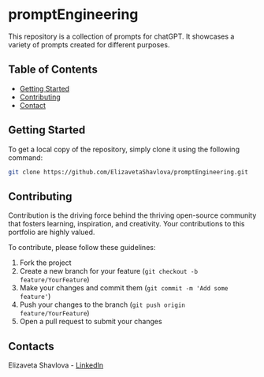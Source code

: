 # promptEngineering

This repository is a collection of prompts for chatGPT. It showcases a variety of prompts created for different purposes.

## Table of Contents

- [Getting Started](#getting-started)
- [Contributing](#contributing)
- [Contact](#contact)

## Getting Started

To get a local copy of the repository, simply clone it using the following command:

```bash
git clone https://github.com/ElizavetaShavlova/promptEngineering.git
```

## Contributing

Contribution is the driving force behind the thriving open-source community that fosters learning, inspiration, and creativity. Your contributions to this portfolio are highly valued.

To contribute, please follow these guidelines:

1. Fork the project
2. Create a new branch for your feature (`git checkout -b feature/YourFeature`)
3. Make your changes and commit them (`git commit -m 'Add some feature'`)
4. Push your changes to the branch (`git push origin feature/YourFeature`)
5. Open a pull request to submit your changes

## Contacts

Elizaveta Shavlova - [LinkedIn](https://www.linkedin.com/in/elizaveta-shavlova/)
